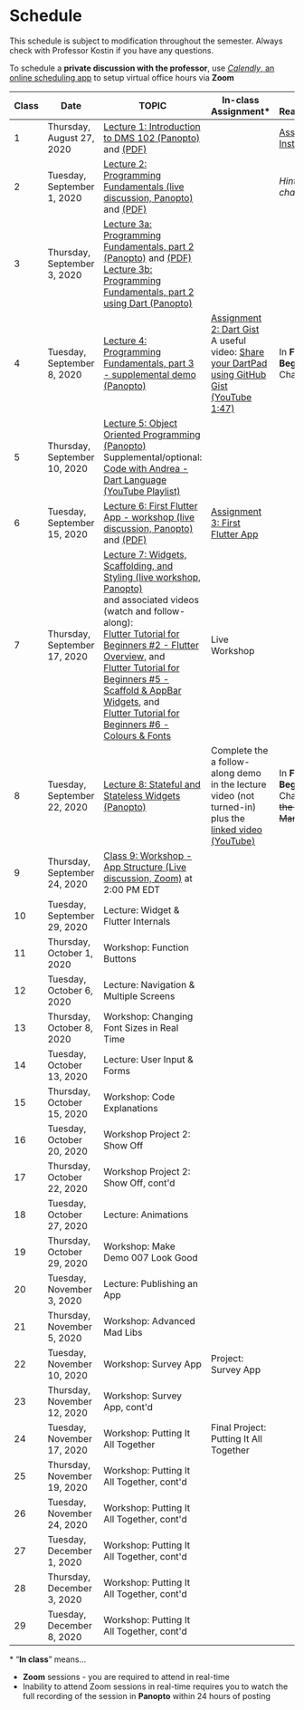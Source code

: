 # Schedule
This schedule is subject to modification throughout the semester. Always check with Professor Kostin if you have any questions.

To schedule a **private discussion with the professor**, use [*Calendly*, an online scheduling app](https://calendly.com/rkostin) to setup virtual office hours via **Zoom**

| Class | Date                         | TOPIC                                                        | In-class Assignment*                                         | Assigned Reading/Homework                                    |
| ----- | ---------------------------- | ------------------------------------------------------------ | ------------------------------------------------------------ | ------------------------------------------------------------ |
| 1     | Thursday, August 27, 2020    | [Lecture 1: Introduction to DMS 102 (Panopto)](https://rochester.hosted.panopto.com/Panopto/Pages/Viewer.aspx?id=45909f0f-ef3d-4bc5-b626-ac220111be7b) and [(PDF)](01-intro/intro-dms102.pdf) |                                                              | [Assignment 1: Install Dart & Flutter](assignment01-install/instructions.md) |
| 2     | Tuesday, September 1, 2020   | [Lecture 2: Programming Fundamentals (live discussion, Panopto)](https://rochester.hosted.panopto.com/Panopto/Pages/Viewer.aspx?id=b644f288-1c61-4024-951a-ac29017c4967) and [(PDF)](02-programming-fundamentals1/programming-fundamentals1.pdf) |                                                              | *Hint: start reading chapters 1-3*                           |
| 3     | Thursday, September 3, 2020  | [Lecture 3a: Programming Fundamentals, part 2 (Panopto)](https://rochester.hosted.panopto.com/Panopto/Pages/Viewer.aspx?id=c3fef8aa-dfbb-4f93-ab8a-ac2b00fbcd27) and [(PDF)](03-programming-fundamentals2/programming-fundamentals2.pdf)<br>[Lecture 3b: Programming Fundamentals, part 2 using Dart (Panopto)](https://rochester.hosted.panopto.com/Panopto/Pages/Viewer.aspx?id=547d735b-6e9f-4556-bb60-ac2b01641ecd) |                                                              |                                                              |
| 4     | Tuesday, September 8, 2020   | [Lecture 4: Programming Fundamentals, part 3 - supplemental demo (Panopto)](https://rochester.hosted.panopto.com/Panopto/Pages/Viewer.aspx?id=7aa16050-2ea3-42e4-9d47-ac2d00d648d0) | [Assignment 2: Dart Gist](assignment02-dart-gist/instructions.md)<br>A useful video: [Share your DartPad using GitHub Gist (YouTube 1:47)](https://youtu.be/2Lh7TslkkKU) | In **Flutter for Beginners**, read Chapters 1-3              |
| 5     | Thursday, September 10, 2020 | [Lecture 5: Object Oriented Programming (Panopto)](https://rochester.hosted.panopto.com/Panopto/Pages/Viewer.aspx?id=a316054a-0dc4-485e-a0a1-ac3300079183)<br>Supplemental/optional: [Code with Andrea - Dart Language (YouTube Playlist)](https://www.youtube.com/playlist?list=PLNnAcB93JKV_R1aZc7ZbQRsiEyeDLUpE-) |                                                              |                                                              |
| 6     | Tuesday, September 15, 2020  | [Lecture 6: First Flutter App - workshop (live discussion, Panopto)](https://rochester.hosted.panopto.com/Panopto/Pages/Viewer.aspx?id=a48aad5a-a188-42a7-86b0-ac37015b01ee) and [(PDF)](06-first-flutter-app/first-flutter-app.pdf) | [Assignment 3: First Flutter App](assignment03-first-flutter-app/instructions.md) |                                                              |
| 7     | Thursday, September 17, 2020 | [Lecture 7: Widgets, Scaffolding, and Styling (live workshop, Panopto)](https://rochester.hosted.panopto.com/Panopto/Pages/Viewer.aspx?id=ba985c3e-5803-4cd6-bb91-ac39015f1361)<br>and associated videos (watch and follow-along):<br>[Flutter Tutorial for Beginners #2 - Flutter Overview](https://www.youtube.com/watch?v=bKueYVtV0eA), and <br>[Flutter Tutorial for Beginners #5 - Scaffold & AppBar Widgets](https://www.youtube.com/watch?v=C5lpPjoivaw), and <br>[Flutter Tutorial for Beginners #6 - Colours & Fonts](https://www.youtube.com/watch?v=km2P_KQJyO0) | Live Workshop                                                |                                                              |
| 8     | Tuesday, September 22, 2020  | [Lecture 8: Stateful and Stateless Widgets (Panopto)](https://rochester.hosted.panopto.com/Panopto/Pages/Viewer.aspx?id=6d158abe-9260-4cec-839b-ac3d016e0b27) | Complete the a follow-along demo in the lecture video (not turned-in) plus the [linked video (YouTube)](https://youtu.be/-QRQIKtPTlI?t=661) | In **Flutter for Beginners**, read Chapters 4; <s>code the "Favor Manager" app</s> |
| 9     | Thursday, September 24, 2020 | [Class 9: Workshop - App Structure (Live discussion, Zoom)](https://rochester.zoom.us/j/95155140724) at 2:00 PM EDT |                                                              |                                                              |
| 10    | Tuesday, September 29, 2020  | Lecture: Widget & Flutter Internals                          |                                                              |                                                              |
| 11    | Thursday, October 1, 2020    | Workshop: Function  Buttons                                  |                                                              |                                                              |
| 12    | Tuesday, October 6, 2020     | Lecture: Navigation &  Multiple Screens                      |                                                              |                                                              |
| 13    | Thursday, October 8, 2020    | Workshop: Changing  Font Sizes in Real Time                  |                                                              |                                                              |
| 14    | Tuesday, October 13, 2020    | Lecture: User Input &  Forms                                 |                                                              |                                                              |
| 15    | Thursday, October 15, 2020   | Workshop: Code  Explanations                                 |                                                              |                                                              |
| 16    | Tuesday, October 20, 2020    | Workshop Project 2: Show Off                                 |                                                              |                                                              |
| 17    | Thursday, October 22, 2020   | Workshop Project 2: Show Off,  cont'd                        |                                                              |                                                              |
| 18    | Tuesday, October 27, 2020    | Lecture: Animations                                          |                                                              |                                                              |
| 19    | Thursday, October 29, 2020   | Workshop: Make Demo  007 Look Good                           |                                                              |                                                              |
| 20    | Tuesday, November 3, 2020    | Lecture: Publishing an App                                   |                                                              |                                                              |
| 21    | Thursday, November 5, 2020   | Workshop: Advanced  Mad Libs                                 |                                                              |                                                              |
| 22    | Tuesday, November 10, 2020   | Workshop: Survey App                                         | Project: Survey App                                          |                                                              |
| 23    | Thursday, November 12, 2020  | Workshop: Survey App,  cont'd                                |                                                              |                                                              |
| 24    | Tuesday, November 17, 2020   | Workshop: Putting It All Together                            | Final Project: Putting It All  Together                      |                                                              |
| 25    | Thursday, November 19, 2020  | Workshop: Putting It All Together, cont'd                    |                                                              |                                                              |
| 26    | Tuesday, November 24, 2020   | Workshop: Putting It All Together, cont'd                    |                                                              |                                                              |
| 27    | Tuesday, December 1, 2020    | Workshop: Putting It All Together, cont'd                    |                                                              |                                                              |
| 28    | Thursday, December 3, 2020   | Workshop: Putting It All Together, cont'd                    |                                                              |                                                              |
| 29    | Tuesday, December 8, 2020    | Workshop: Putting It All Together, cont'd                    |                                                              |                                                              |

\* “**In class**” means…

- **Zoom** sessions - you are required to attend in real-time
- Inability to attend Zoom sessions in real-time requires you to watch the full recording of the session in **Panopto** within 24 hours of posting

